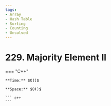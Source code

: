 ```yaml
---
tags:
- Array
- Hash Table
- Sorting
- Counting
- Unsolved
---
```



# 229. Majority Element II

=== "C++"

    **Time:** $O()$

    **Space:** $O()$

    ``` c++
    ```
